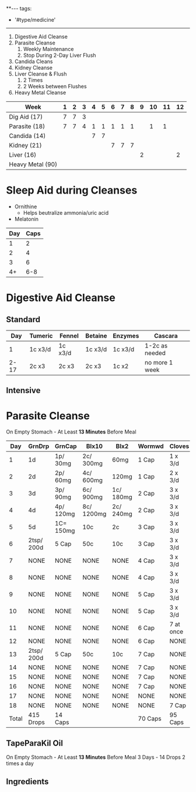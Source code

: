 **---
tags:
- '#type/medicine'
---

1. Digestive Aid Cleanse
2. Parasite Cleanse
	1. Weekly Maintenance
	2. Stop During 2-Day Liver Flush
3. Candida Cleans
4. Kidney Cleanse
5. Liver Cleanse & Flush
	1. 2 Times
	2. 2 Weeks between Flushes
6. Heavy Metal Cleanse

| Week             | 1   | 2   | 3   | 4   | 5   | 6   | 7   | 8   | 9   | 10  | 11  | 12  |
| ---------------- | --- | --- | --- | --- | --- | --- | --- | --- | --- | --- | --- | --- |
| Dig Aid (17)     | 7   | 7   | 3   |     |     |     |     |     |     |     |     |     |
| Parasite (18)    | 7   | 7   | 4   | 1   | 1   | 1   | 1   | 1   |     | 1   | 1   |     |
| Candida (14)     |     |     |     | 7   | 7   |     |     |     |     |     |     |     |
| Kidney (21)      |     |     |     |     |     | 7   | 7   | 7   |     |     |     |     |
| Liver (16)       |     |     |     |     |     |     |     |     | 2   |     |     | 2   | 
| Heavy Metal (90) |     |     |     |     |     |     |     |     |     |     |     |     |

# Sleep Aid during Cleanses
- Ornithine
	- Helps beutralize ammonia/uric acid
- Melatonin

| Day | Caps |
| --- | ---- |
| 1   | 2    |
| 2   | 4    |
| 3   | 6    | 
| 4+  | 6-8  |

# Digestive Aid Cleanse 

## Standard
| Day  | Tumeric | Fennel  | Betaine | Enzymes | Cascara        |
| ---- | ------- | ------- | ------- | ------- | -------------- |
| 1    | 1c x3/d | 1c x3/d | 1c x3/d | 1c x3/d | 1-2c as needed |
| 2-17 | 2c x3   | 2c x3   | 2c x3   | 1c x2   | no more 1 week |


## Intensive

# Parasite Cleanse

On Empty Stomach - At Least **13 Minutes** Before Meal

| Day   | GrnDrp     | GrnCap    | Blx10      | Blx2      | Wormwd  | Cloves    |
| ----- | ---------- | --------- | ---------- | --------- | ------- | --------- |
| 1     | 1d         | 1p/ 30mg  | 2c/ 300mg  | 60mg      | 1 Cap   | 1 x 3/d   |
| 2     | 2d         | 2p/ 60mg  | 4c/ 600mg  | 120mg     | 1 Cap   | 2 x 3/d   |
| 3     | 3d         | 3p/ 90mg  | 6c/ 900mg  | 1c/ 180mg | 2 Cap   | 3 x 3/d   |
| 4     | 4d         | 4p/ 120mg | 8c/ 1200mg | 2c/ 240mg | 2 Cap   | 3 x 3/d   |
| 5     | 5d         | 1C= 150mg | 10c        | 2c        | 3 Cap   | 3 x 3/d   |
| 6     | 2tsp/ 200d | 5 Cap     | 50c        | 10c       | 3 Cap   | 3 x 3/d   |
| 7     | NONE       | NONE      | NONE       | NONE      | 4 Cap   | 3 x 3/d   |
| 8     | NONE       | NONE      | NONE       | NONE      | 4 Cap   | 3 x 3/d   |
| 9     | NONE       | NONE      | NONE       | NONE      | 5 Cap   | 3 x 3/d   |
| 10    | NONE       | NONE      | NONE       | NONE      | 5 Cap   | 3 x 3/d   |
| 11    | NONE       | NONE      | NONE       | NONE      | 6 Cap   | 7 at once |
| 12    | NONE       | NONE      | NONE       | NONE      | 6 Cap   | NONE      |
| 13    | 2tsp/ 200d | 5 Cap     | 50c        | 10c       | 7 Cap   | NONE      |
| 14    | NONE       | NONE      | NONE       | NONE      | 7 Cap   | NONE      |
| 15    | NONE       | NONE      | NONE       | NONE      | 7 Cap   | NONE      |
| 16    | NONE       | NONE      | NONE       | NONE      | 7 Cap   | NONE      |
| 17    | NONE       | NONE      | NONE       | NONE      | NONE    | NONE      |
| 18    | NONE       | NONE      | NONE       | NONE      | NONE    | 7 Cap     |
| Total | 415 Drops  | 14 Caps   |            |           | 70 Caps | 95 Caps   |

## TapeParaKil Oil

On Empty Stomach - At Least **13 Minutes** Before Meal
3 Days - 14 Drops 2 times a day 

Ingredients
- 